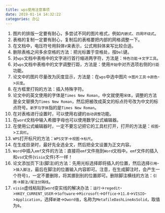 ```yaml
---
title: wps使用注意事项
date: 2019-01-14 14:32:22
categories: 办公
---
```

1. 图片的排版一定要有耐心，多尝试不同的图片格式，例如`内嵌式`、`四周环绕式`。
2. 表格的复制一定要有耐心，复制后的表格要把内部的网格调整一下。
3. 在文档中，电压符号用斜体`V`来表示，公式用斜体来写比较合适。
4. 删除表格之间多余空格的方法：把光标置于空格处，按`Del`键。
5. 对`wps`文档中表格中的文字进行首行缩进两字符，方法是：`特色功能`->`文字工具`。
6. 对`wps`文档中表格中的文字调整行距，方法是：使用`开始`中对齐选项右侧的`行距`功能。
7. 论文中的图片尽量改为灰度显示，方法是：在`wps`中选中图片->`图片工具`->`颜色`->`灰度`。
8. 在方框里打钩的方法：插入特殊字符。
9. 论文中的英文使用的字体是`Times New Roman`，中文就使用`宋体`，调整的方法是全文替换为`Times New Roman`，然后把被改成英文的标点符号改为中文的标点符号。`新罗马字体`指的是`Times New Roman`。
10. 在对表格进行设置时，可以使用右键的`自动调整`功能。
11. 在`word`文档中输入希腊字母也可以使用数学公式编辑器。
12. 在使用公式编辑器时，一定不要忘记把它的工具栏打开，打开的方法是：`视图`->`工具栏`。
13. `WPS`打开标尺的方法：`WPS文字`->`视图`->`标尺`。
14. 在生成目录时，最好先全选全文，然后把全文设置为正文内容。
15. `Word`中插入`emf`文件的方法：直接将`emf`文件拖到`Word`文档中。`emf`文件的插入和`vsd`文件(`Visio`文件)不一样！
16. 论文添加页下注(脚注)的方法：先用光标选择即将插入的位置，然后选择`引用`->`插入脚注`，最后在脚注的位置输入内容即可。注意，在生成脚注时，会产生一个符号`1`，一定不要删除，将其挪到别的位置即可。删除脚注横线的方法：`引用`->`脚注/尾注分隔线`。
17. `visio`虚线粘贴到`word`变实线的解决办法：`运行`->`regedit`->`HKEY_CURRENT_USER`->`Software`->`Microsoft`->`Office`->`11.0`->`VISIO`->`Application`，选择`新建`->`Dword值`，名称为`MetafileDashLineAsSolid`，取值为`0`。